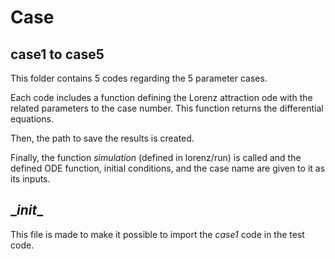 # Case

## case1 to case5

This folder contains 5 codes regarding the 5 parameter cases.

Each code includes a function defining the Lorenz attraction ode with the related parameters to the case number. This function returns the differential equations.

Then, the path to save the results is created.

Finally, the function _simulation_ (defined in lorenz/run) is called and the defined ODE function, initial conditions, and the case name are given to it as its inputs.

## \__init__

This file is made to make it possible to import the _case1_ code in the test code.
